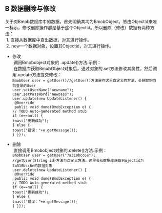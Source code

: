 ## B 数据删除与修改
  关于对Bmob数据库中的数据，首先明确其均为BmobObject，皆由ObjectId来唯一标示，修改删除操作都是基于这个Objectid。所以删除（修改）数据有两种方法：</br>
  1. 直接从数据库中查出数据，对其进行操作。</br>
  2. new一个数据对象，设置其Objectid，对其进行操作。</br>
* 修改</br>
  调用Bmobobject对象的 .update()方法.示例：</br>
  在数据库获取BmobObject对象后，通过对象的.set方法修改其属性，然后调用.update方法提交修改：</br>
`BmobUser user = getUser()//getUser()方法是在这里自定义的方法，会获取到当前登录的User`</br>
 `user.setUserName("newname");`</br>
 `user.setPassWord("newpass");`</br>
 `user.update(new UpdateListener() {`</br>
 ` @Override`</br>
 ` public void done(BmobException e) {`</br>
 `// TODO Auto-generated method stub`</br>
	`if (e==null) {`</br>
	`toast("更新成功");`</br>
	`} else {`</br>
	`toast("错误："+e.getMessage());`</br>
 `} }});`</br>
          
* 删除</br>
  直接调用Bmobobject对象的.delete()方法.示例：</br>
`BmobUser user = getUser("7a310bcc6e");`</br>
`//getUser(String id)方法为自定义方法，这里会从数据库获取到ojectid为7a310bcc6e的数据对象`</br>
 `user.delete(new UpdateListener() {`</br>
 ` @Override`</br>
 ` public void done(BmobException e) {`</br>
 `// TODO Auto-generated method stub`</br>
	`if (e==null) {`</br>
	`toast("更新成功");`</br>
	`} else {`</br>
	`toast("错误："+e.getMessage());`</br>
 `} }});`</br>
          
       
